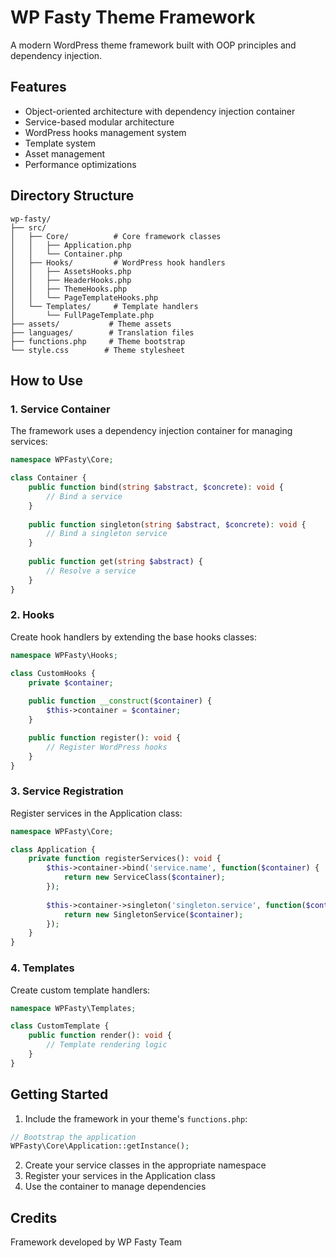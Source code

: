 # WP Fasty Theme Framework

A modern WordPress theme framework built with OOP principles and dependency injection.

## Features

- Object-oriented architecture with dependency injection container
- Service-based modular architecture
- WordPress hooks management system
- Template system
- Asset management
- Performance optimizations

## Directory Structure

```
wp-fasty/
├── src/
│   ├── Core/          # Core framework classes
│   │   ├── Application.php
│   │   └── Container.php
│   ├── Hooks/         # WordPress hook handlers
│   │   ├── AssetsHooks.php
│   │   ├── HeaderHooks.php
│   │   ├── ThemeHooks.php
│   │   └── PageTemplateHooks.php
│   └── Templates/     # Template handlers
│       └── FullPageTemplate.php
├── assets/           # Theme assets
├── languages/        # Translation files
├── functions.php     # Theme bootstrap
└── style.css        # Theme stylesheet
```

## How to Use

### 1. Service Container

The framework uses a dependency injection container for managing services:

```php
namespace WPFasty\Core;

class Container {
    public function bind(string $abstract, $concrete): void {
        // Bind a service
    }
    
    public function singleton(string $abstract, $concrete): void {
        // Bind a singleton service
    }
    
    public function get(string $abstract) {
        // Resolve a service
    }
}
```

### 2. Hooks

Create hook handlers by extending the base hooks classes:

```php
namespace WPFasty\Hooks;

class CustomHooks {
    private $container;
    
    public function __construct($container) {
        $this->container = $container;
    }

    public function register(): void {
        // Register WordPress hooks
    }
}
```

### 3. Service Registration

Register services in the Application class:

```php
namespace WPFasty\Core;

class Application {
    private function registerServices(): void {
        $this->container->bind('service.name', function($container) {
            return new ServiceClass($container);
        });
        
        $this->container->singleton('singleton.service', function($container) {
            return new SingletonService($container);
        });
    }
}
```

### 4. Templates

Create custom template handlers:

```php
namespace WPFasty\Templates;

class CustomTemplate {
    public function render(): void {
        // Template rendering logic
    }
}
```

## Getting Started

1. Include the framework in your theme's `functions.php`:
```php
// Bootstrap the application
WPFasty\Core\Application::getInstance();
```

2. Create your service classes in the appropriate namespace
3. Register your services in the Application class
4. Use the container to manage dependencies

## Credits

Framework developed by WP Fasty Team